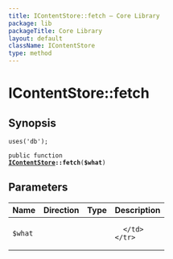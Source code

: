 ```yaml
---
title: IContentStore::fetch — Core Library
package: lib
packageTitle: Core Library
layout: default
className: IContentStore
type: method
---
```


# IContentStore::fetch

## Synopsis

<code>uses('db');</code>

<code>public function <b><a href="IContentStore">IContentStore</a>::fetch</b>(<b>$what</b>)</code>

## Parameters

<table>
  <thead>
    <tr>
      <th>Name</th>
      <th>Direction</th>
      <th>Type</th>
      <th>Description</th>
    </tr>
  </thead>
  <tbody>
    <tr>
      <td><code>$what</code>
      <td><i></i></td>
      <td></td>
      <td>

      </td>
    </tr>
  </tbody>
</table>

